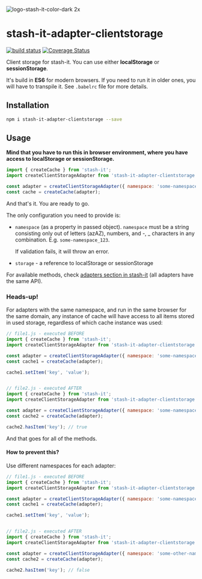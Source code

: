 ![logo-stash-it-color-dark 2x](https://user-images.githubusercontent.com/1819138/30385483-99fd209c-98a7-11e7-85e2-595791d8d894.png)

# stash-it-adapter-clientstorage

[![build status](https://img.shields.io/travis/smolak/stash-it-adapter-clientStorage/master.svg?style=flat-square)](https://travis-ci.org/smolak/stash-it-adapter-clientStorage)
[![Coverage Status](https://coveralls.io/repos/github/smolak/stash-it-adapter-clientStorage/badge.svg?branch=master)](https://coveralls.io/github/smolak/stash-it-adapter-clientStorage)


Client storage for stash-it. You can use either **localStorage** or **sessionStorage**.

It's build in **ES6** for modern browsers. If you need to run it in older ones,
you will have to transpile it. See `.babelrc` file for more details.

## Installation

```sh
npm i stash-it-adapter-clientstorage --save
```

## Usage

**Mind that you have to run this in browser environment, where you have access to localStorage or sessionStorage.**

```javascript
import { createCache } from 'stash-it';
import createClientStorageAdapter from 'stash-it-adapter-clientstorage';

const adapter = createClientStorageAdapter({ namespace: 'some-namespace', storage: window.localStorage });
const cache = createCache(adapter);
```

And that's it. You are ready to go.

The only configuration you need to provide is:
 - `namespace` (as a property in passed object).
   `namespace` must be a string consisting only out of letters (azAZ), numbers, and -, _ characters in any combination.
   E.g. `some-namespace_123`.

   If validation fails, it will throw an error.

 - `storage` - a reference to localStorage or sessionStorage

For available methods, check [adapters section in stash-it](https://smolak.github.io/stash-it/adapters.html) (all adapters have the same API).

### Heads-up!

For adapters with the same namespace, and run in the same browser for the same domain,
any instance of cache will have access to all items stored in used storage, regardless of which cache instance was used:

```javascript
// file1.js - executed BEFORE
import { createCache } from 'stash-it';
import createClientStorageAdapter from 'stash-it-adapter-clientstorage';

const adapter = createClientStorageAdapter({ namespace: 'some-namespace', storage: window.localStorage });
const cache1 = createCache(adapter);

cache1.setItem('key', 'value');


// file2.js - executed AFTER
import { createCache } from 'stash-it';
import createClientStorageAdapter from 'stash-it-adapter-clientstorage';

const adapter = createClientStorageAdapter({ namespace: 'some-namespace', storage: window.localStorage });
const cache2 = createCache(adapter);

cache2.hasItem('key'); // true
```

And that goes for all of the methods.

#### How to prevent this?

Use different namespaces for each adapter:

```javascript
// file1.js - executed BEFORE
import { createCache } from 'stash-it';
import createClientStorageAdapter from 'stash-it-adapter-clientstorage';

const adapter = createClientStorageAdapter({ namespace: 'some-namespace', storage: window.localStorage });
const cache1 = createCache(adapter);

cache1.setItem('key', 'value');


// file2.js - executed AFTER
import { createCache } from 'stash-it';
import createClientStorageAdapter from 'stash-it-adapter-clientstorage';

const adapter = createClientStorageAdapter({ namespace: 'some-other-namespace', storage: window.localStorage });
const cache2 = createCache(adapter);

cache2.hasItem('key'); // false
```
